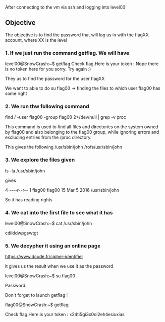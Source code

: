 After connecting to the vm via ssh and logging into level00

## Objective

The objective is to find the password that will log us in with the flagXX account, where XX is the level

### 1. If we just run the command getflag. We will have 

level00@SnowCrash:~$ getflag
Check flag.Here is your token : 
Nope there is no token here for you sorry. Try again :)

They us to find the password for the user flagXX

We want to able to do su flag00 -> finding the files to which user flag00 has some right 

### 2. We run thw following command

find / -user flag00 -group flag00 2>/dev/null | grep -v proc

This command is used to find all files and directories on the system owned by flag00 
and also belonging to the flag00 group, while ignoring errors and excluding entries from the /proc directory.

This gives the following 
/usr/sbin/john
/rofs/usr/sbin/john

### 3. We explore the files given 

ls -la /usr/sbin/john

gives

4 ----r--r-- 1 flag00 flag00 15 Mar  5  2016 /usr/sbin/john

So it has reading rights

### 4. We cat into the first file to see what it has

level00@SnowCrash:~$ cat /usr/sbin/john 

cdiiddwpgswtgt

### 5. We decypher it using an online page

https://www.dcode.fr/cipher-identifier

it gives us the result when we use it as the password

level00@SnowCrash:~$ su flag00

Password: 

Don't forget to launch getflag !

flag00@SnowCrash:~$ getflag

Check flag.Here is your token : x24ti5gi3x0ol2eh4esiuxias
